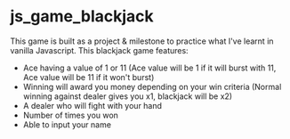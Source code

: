 # js_game_blackjack

This game is built as a project & milestone to practice what I've learnt in vanilla Javascript. 
This blackjack game features:
- Ace having a value of 1 or 11 (Ace value will be 1 if it will burst with 11, Ace value will be 11 if it won't burst)
- Winning will award you money depending on your win criteria (Normal winning against dealer gives you x1, blackjack will be x2)
- A dealer who will fight with your hand
- Number of times you won
- Able to input your name
